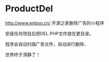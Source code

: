 # ProductDel
http://www.enboo.cn/  开源之家删除广告的小程序

安装任何项目后把DEL.PHP文件放在更目录。

程序会自动扫描广告文件，自动进行删除、

世界终于清静了！
